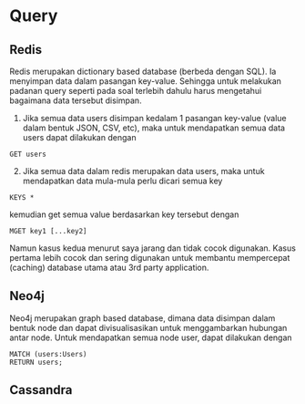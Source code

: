 # Query

## Redis
Redis merupakan dictionary based database (berbeda dengan SQL). Ia menyimpan data dalam pasangan key-value. Sehingga untuk melakukan padanan query seperti pada soal terlebih dahulu harus mengetahui bagaimana data tersebut disimpan.
1. Jika semua data users disimpan kedalam 1 pasangan key-value (value dalam bentuk JSON, CSV, etc), maka untuk mendapatkan semua data users dapat dilakukan dengan
```
GET users
```
2. Jika semua data dalam redis merupakan data users, maka untuk mendapatkan data mula-mula perlu dicari semua key
```
KEYS *
```
kemudian get semua value berdasarkan key tersebut dengan
```
MGET key1 [...key2]
```

Namun kasus kedua menurut saya jarang dan tidak cocok digunakan. Kasus pertama lebih cocok dan sering digunakan untuk membantu mempercepat (caching) database utama atau 3rd party application.

## Neo4j
Neo4j merupakan graph based database, dimana data disimpan dalam bentuk node dan dapat divisualisasikan untuk menggambarkan hubungan antar node. Untuk mendapatkan semua node user, dapat dilakukan dengan
```
MATCH (users:Users)
RETURN users;
```

## Cassandra